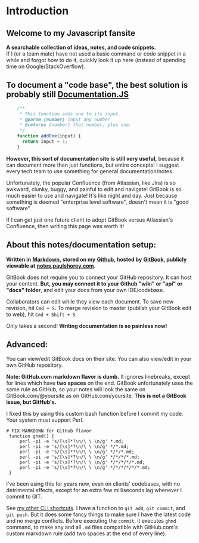 # Introduction

## Welcome to my Javascript fansite

**A searchable collection of ideas, notes, and code snippets.**  
If I \(or a team mate\) have not used a basic command or code snippet in a while and forgot how to do it, quickly look it up here \(instead of spending time on Google/StackOverflow\).

## To document a "code base", the best solution is probably still [Documentation.JS](https://github.com/documentationjs/documentation/blob/master/docs/GETTING_STARTED.md)

```javascript
    /**  
     * This function adds one to its input.  
     * @param {number} input any number  
     * @returns {number} that number, plus one.  
     */  
    function addOne(input) {  
      return input + 1;  
    }
```

**However, this sort of documentation site is still very useful,** because it can document more than just functions, but entire concepts! I suggest every tech team to use something for general documentation/notes.

Unfortunately, the popular Confluence \(from Atlassian, like Jira\) is so awkward, clunky, buggy, and painful to edit and navigate! GitBook is so much easier to use and navigate! It's like night and day. Just because something is deemed "enterprise level software", doesn't mean it is "good software".

If I can get just one future client to adopt GitBook versus Atlassian's Confluence, then writing this page was worth it!

## About this notes/documentation setup:

**Written in** [**Markdown**](https://dillinger.io/)**, stored on my** [**Github**](https://github.com/paulshorey/notes)**, hosted by** [**GitBook**](https://www.gitbook.com/)**, publicly viewable at** [**notes.paulshorey.com**](https://notes.paulshorey.com)**.**

GitBook does not require you to connect your GitHub repository. It can host your content. **But, you may connect it to your Github "wiki" or "api" or "docs" folder**, and edit your docs from your own IDE/codebase.

Collaborators can edit while they view each document. To save new revision, hit `Cmd + S`. To merge revision to master \(publish your GitBook edit to web\), hit `Cmd + Shift + S`. 

Only takes a second! **Writing documentation is so painless now!**

## Advanced:

You can view/edit GitBook docs on their site. You can also view/edit in your own GitHub repository.

**Note: GitHub.com markdown flavor is dumb.** It ignores linebreaks, except for lines which have **two spaces** on the end. GitBook unfortunately uses the same rule as GitHub, so your notes will look the same on GitBook.com/@yoursite as on GitHub.com/yoursite. **This is not a GitBook issue, but GitHub's.**

I fixed this by using this custom bash function before I commit my code. Your system must support Perl.

```text
# FIX MARKDOWN for GitHub flavor  
 function ghmd() {  
     perl -pi -e 's/[\s]*?\n/\ \ \n/g' *.md;  
     perl -pi -e 's/[\s]*?\n/\ \ \n/g' */*.md;  
     perl -pi -e 's/[\s]*?\n/\ \ \n/g' */*/*.md;  
     perl -pi -e 's/[\s]*?\n/\ \ \n/g' */*/*/*.md;  
     perl -pi -e 's/[\s]*?\n/\ \ \n/g' */*/*/*/*.md;  
     perl -pi -e 's/[\s]*?\n/\ \ \n/g' */*/*/*/*/*.md;  
 }
```

I've been using this for years now, even on clients' codebases, with no detrimental effects, except for an extra few milliseconds lag whenever I commit to GIT.

See [my other CLI shortcuts](https://github.com/paulshorey/notes/raw/master/files/linked/CLIShortcuts.sh). I have a function to `git add`, `git commit`, and `git push`. But it does some fancy things to make sure I have the latest code and no merge conflicts. Before executing the `commit`, it executes `ghmd` command, to make any and all `.md` files compatible with GitHub.com's custom markdown rule \(add two spaces at the end of every line\).


